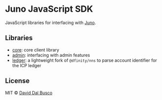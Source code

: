 # Juno JavaScript SDK

JavaScript libraries for interfacing with [Juno].

## Libraries

- [core](/packages/core): core client library
- [admin](/packages/admin): interfacing with admin features
- [ledger](/packages/ledger): a lightweight fork of `@dfinity/nns` to parse account identifier for the ICP ledger

## License

MIT © [David Dal Busco](mailto:david.dalbusco@outlook.com)

[juno]: https://juno.build
